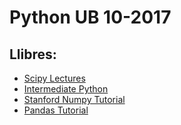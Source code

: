 # Python UB 10-2017

## Llibres:
+ [Scipy Lectures](http://www.scipy-lectures.org/)
+ [Intermediate Python](http://book.pythontips.com/en/latest/index.html) 
+ [Stanford Numpy Tutorial](http://cs231n.github.io/python-numpy-tutorial/)
+ [Pandas Tutorial](https://pandas.pydata.org/pandas-docs/stable/tutorials.html)
